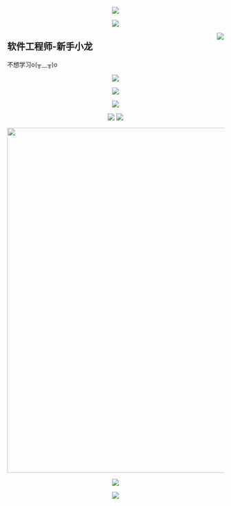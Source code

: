 <p align="center">
<img src="https://capsule-render.vercel.app/api?type=waving&color=timeGradient&height=260&&section=header&text=HI%20THERE&fontSize=90&fontAlign=50&fontAlignY=28&desc=I%20am%20YuLong%F0%9F%98%81&descAlign=50&descSize=30&descAlignY=56&animation=twinkling" />
</p>
<p align="center">
<img src="https://readme-typing-svg.demolab.com?font=Orbitron&size=25&pause=1000&center=true&vCenter=true&random=false&width=600&lines=Welcome+to+my+GitHub+profile+page!;I+am+super+obsessed+with+programming!" />
</p>



<img align="right" src="https://count.getloli.com/get/@:Libambu?theme=rule34">

## 软件工程师-新手小龙

不想学习o(╥﹏╥)o


<div id="img" align=center>

![](https://img.shields.io/badge/讨厌-学习-yellow)

![](https://img.shields.io/badge/性格-开朗-red)

![](https://img.shields.io/badge/爱好-火影忍者-red)

</div>

<p align="center">
  <picture>
    <source
      srcset="https://github-readme-stats.vercel.app/api?username=Libambu&show_icons=true&hide_border=true&line_height=24&theme=dark"
      media="(prefers-color-scheme: dark)"
    />
    <img src="https://github-readme-stats.vercel.app/api?username=Libambu&show_icons=true&hide_border=true&line_height=24" />
  </picture>
  <picture>
    <source
      srcset="https://github-readme-stats.vercel.app/api/top-langs/?username=Libambu&layout=compact&hide_border=true&langs_count=8&theme=dark"
      media="(prefers-color-scheme: dark)"
    />
    <img src="https://github-readme-stats.vercel.app/api/top-langs/?username=Libambu&layout=compact&hide_border=true&langs_count=8" />
  </picture>
</p>

<p align="center">
  <img width="800" src="https://github-readme-activity-graph.vercel.app/graph?username=Libambu&theme=github-compact&hide_border=true&area=true" />
</p>

<p align="center">
  <img src="https://go-skill-icons.vercel.app/api/icons?i=java,html,css,js,jquery,nodejs,ts,md,vue,vite,py,docker,linux,nginx">
</p>


<p align="center">
<img src="https://capsule-render.vercel.app/api?type=waving&color=timeGradient&height=260&&section=footer&text=THE%20END&fontSize=90&fontAlign=50&fontAlignY=78&desc=Hope%20your%20program%20is%20bug-free!&descAlign=50&descSize=30&descAlignY=46&animation=twinkling" />
</p>


